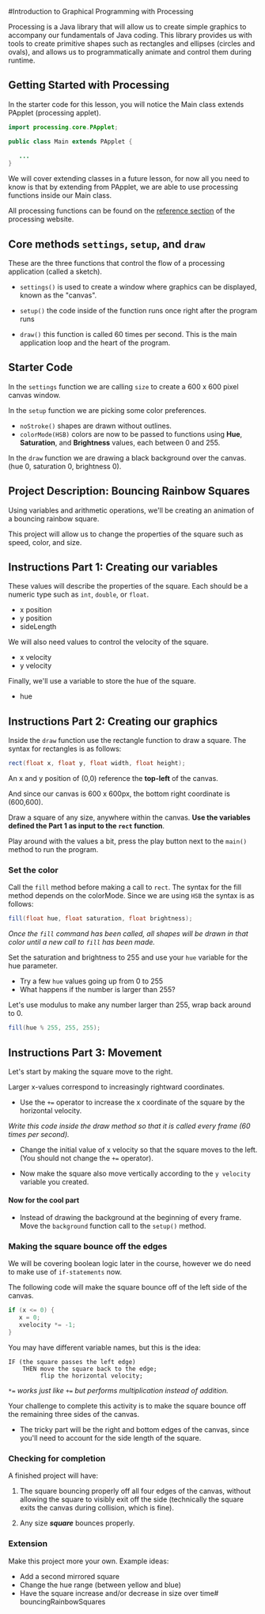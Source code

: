 #Introduction to Graphical Programming with Processing

Processing is a Java library that will allow us to create simple 
graphics to accompany our fundamentals of Java coding. 
This library provides us with tools to create primitive shapes such
as rectangles and ellipses (circles and ovals), and allows us to 
programmatically animate and control them during runtime.

## Getting Started with Processing
 In the starter code for this lesson, you will notice the Main class
 extends PApplet (processing applet). 
 
 ```java
import processing.core.PApplet;

public class Main extends PApplet {
    
    ...
}
```
 
 We will cover extending classes
 in a future lesson, for now all you need to know is that by
 extending from PApplet, we are able to use processing functions
 inside our Main class.
 
 All processing functions can be found on the 
 [reference section](https://www.processing.org/reference) of
 the processing website.
 
 ## Core methods `settings`, `setup`, and `draw`
 
 These are the three functions that control the flow of a processing
 application (called a sketch).
 
 * `settings()` is used to create a window where graphics can be 
 displayed, known as the "canvas".
 
 * `setup()` the code inside of the function runs once right after the 
 program runs
 
 * `draw()` this function is called 60 times per second. This is 
 the main application loop and the heart of the program.
 
 ## Starter Code
 
 In the `settings` function we are calling `size` to create a 600
 x 600 pixel canvas window.
 
 In the `setup` function we are picking some color preferences.
 
 - `noStroke()` shapes are drawn without outlines.
 - `colorMode(HSB)` colors are now to be passed to functions using 
 **Hue**, **Saturation**, and **Brightness** values, each between 0 and 255.
 
 In the `draw` function we are drawing a black background over 
 the canvas. (hue 0, saturation 0, brightness 0).
 
 ## Project Description: Bouncing Rainbow Squares
 
 Using variables and arithmetic operations, we'll be creating an
 animation of a bouncing rainbow square.
 
 This project will allow us to change the properties of the
 square such as speed, color, and size.
 
 ## Instructions Part 1: Creating our variables
 
 These values will describe the properties of the square.
 Each should be a numeric type such as `int`, `double`, or `float`.
 
 - x position
 - y position
 - sideLength
 
 We will also need values to control the velocity of the square.
 
 - x velocity
 - y velocity
 
 Finally, we'll use a variable to store the hue of the square.
 
 - hue
 
 ## Instructions Part 2: Creating our graphics
 
 Inside the `draw` function use the rectangle function to draw a
 square. The syntax for rectangles is as follows:
 
 ```java
rect(float x, float y, float width, float height);
```

An x and y position of (0,0) reference the **top-left** of the canvas.

And since our canvas is 600 x 600px, the bottom right coordinate 
is (600,600).

Draw a square of any size, anywhere within the canvas. **Use the 
variables defined the Part 1 as input to the `rect` function**.

Play around with the values a bit, press the play button next to the
`main()` method to run the program.

### Set the color

Call the `fill` method before making a call to `rect`. The syntax
for the fill method depends on the colorMode. Since we are using `HSB`
the syntax is as follows:

```java
fill(float hue, float saturation, float brightness);
```

*Once the `fill` command has been called, all shapes will be drawn in
that color until a new call to `fill` has been made.*

Set the saturation and brightness to 255 and use your `hue` 
variable for the hue parameter.

- Try a few `hue` values going up from 0 to 255
- What happens if the number is larger than 255?

Let's use modulus to make any number larger than 255, wrap back
around to 0.

```java
fill(hue % 255, 255, 255);
```

## Instructions Part 3: Movement

Let's start by making the square move to the right.

Larger x-values correspond to increasingly rightward coordinates.

 * Use the `+=` operator to increase the x coordinate of the square
by the horizontal velocity.

*Write this code inside the draw method so that it is called 
every frame (60 times per second).*

 * Change the initial value of x velocity so that the square
 moves to the left. (You should not change the `+=` operator).
 
 * Now make the square also move vertically according to the 
 `y velocity` variable you created.
 
 #### Now for the cool part
 
 * Instead of drawing the background at the beginning of every frame.
 Move the `background` function call to the `setup()` method.
 
 ### Making the square bounce off the edges
 
 We will be covering boolean logic later in the course, however
 we do need to make use of `if-statements` now.
 
 The following code will make the square bounce off of the left 
 side of the canvas.
 
 ```java
if (x <= 0) {
    x = 0;
    xvelocity *= -1;
}
```

You may have different variable names, but this is the idea:

```
IF (the square passes the left edge)
    THEN move the square back to the edge;
         flip the horizontal velocity;
```

*`*=` works just like `+=` but performs multiplication instead 
of addition.*

Your challenge to complete this activity is to make the square
bounce off the remaining three sides of the canvas.

* The tricky part will be the right and bottom edges of
the canvas, since you'll need to account for the side length
of the square.

### Checking for completion

A finished project will have:
 
 1. The square bouncing properly off all four edges of the 
 canvas, without allowing the square to 
 visibly exit off the side (technically the square exits the
 canvas during collision, which is fine).

 2. Any size ***square*** bounces properly.

### Extension

Make this project more your own. Example ideas:

- Add a second mirrored square
- Change the hue range (between yellow and blue)
- Have the square increase and/or decrease in size over time# bouncingRainbowSquares
